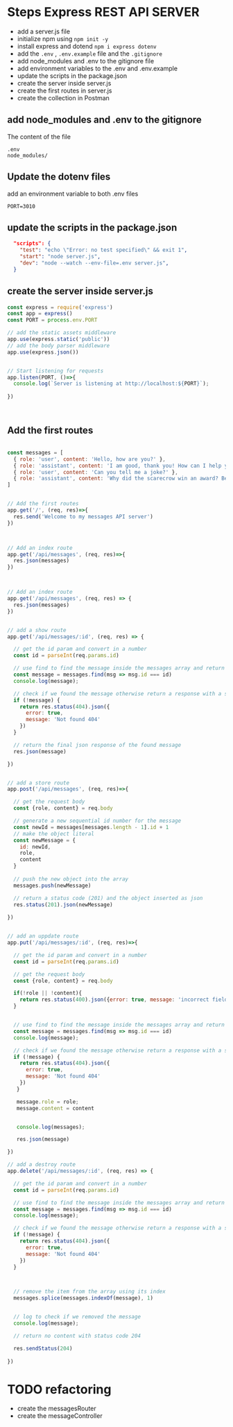 # Steps Express REST API SERVER

- add a server.js file
- initialize npm using `npm init -y`
- install express and dotend `npm i express dotenv`
- add the `.env` , `.env.example` file and the `.gitignore`
- add node_modules and .env to the gitignore file
- add environment variables to the .env and .env.example
- update the scripts in the package.json
- create the server inside server.js
- create the first routes in server.js
- create the collection in Postman

## add node_modules and .env to the gitignore

The content of the file

```
.env
node_modules/

```

## Update the dotenv files

add an environment variable to both .env files

```text
PORT=3010
```

## update the scripts in the package.json

```json
  "scripts": {
    "test": "echo \"Error: no test specified\" && exit 1",
    "start": "node server.js",
    "dev": "node --watch --env-file=.env server.js",
  }

```

## create the server inside server.js

```js
const express = require('express')
const app = express()
const PORT = process.env.PORT

// add the static assets middleware 
app.use(express.static('public'))
// add the body parser middleware
app.use(express.json())


// Start listening for requests
app.listen(PORT, ()=>{
  console.log(`Server is listening at http://localhost:${PORT}`);
  
})




```

## Add the first routes

```js

const messages = [
  { role: 'user', content: 'Hello, how are you?' },
  { role: 'assistant', content: 'I am good, thank you! How can I help you today?' },
  { role: 'user', content: 'Can you tell me a joke?' },
  { role: 'assistant', content: 'Why did the scarecrow win an award? Because he was outstanding in his field!' }
]


// Add the first routes
app.get('/', (req, res)=>{
  res.send('Welcome to my messages API server')
})



// Add an index route
app.get('/api/messages', (req, res)=>{
  res.json(messages)
})



// Add an index route
app.get('/api/messages', (req, res) => {
  res.json(messages)
})


// add a show route
app.get('/api/messages/:id', (req, res) => {

  // get the id param and convert in a number
  const id = parseInt(req.params.id)

  // use find to find the message inside the messages array and return it
  const message = messages.find(msg => msg.id === id)
  console.log(message);

  // check if we found the message otherwise return a response with a status code 404
  if (!message) {
    return res.status(404).json({
      error: true,
      message: 'Not found 404'
    })
  }

  // return the final json response of the found message
  res.json(message)

})


// add a store route
app.post('/api/messages', (req, res)=>{

  // get the request body
  const {role, content} = req.body

  // generate a new sequential id number for the message
  const newId = messages[messages.length - 1].id + 1
  // make the object literal
  const newMessage = {
    id: newId,
    role,
    content
  }
  
  // push the new object into the array
  messages.push(newMessage)

  // return a status code (201) and the object inserted as json
  res.status(201).json(newMessage)
  
})


// add an uppdate route
app.put('/api/messages/:id', (req, res)=>{

  // get the id param and convert in a number
  const id = parseInt(req.params.id)

  // get the request body
  const {role, content} = req.body

  if(!role || !content){
    return res.status(400).json({error: true, message: 'incorrect fields value'})
  }


  // use find to find the message inside the messages array and return it
  const message = messages.find(msg => msg.id === id)
  console.log(message);

  // check if we found the message otherwise return a response with a status code 404
  if (!message) {
    return res.status(404).json({
      error: true,
      message: 'Not found 404'
    })
   }

   message.role = role;
   message.content = content


   console.log(messages);

   res.json(message)

})

// add a destroy route
app.delete('/api/messages/:id', (req, res) => {

  // get the id param and convert in a number
  const id = parseInt(req.params.id)

  // use find to find the message inside the messages array and return it
  const message = messages.find(msg => msg.id === id)
  console.log(message);

  // check if we found the message otherwise return a response with a status code 404
  if (!message) {
    return res.status(404).json({
      error: true,
      message: 'Not found 404'
    })
  }



  // remove the item from the array using its index
  messages.splice(messages.indexOf(message), 1)


  // log to check if we removed the message
  console.log(message);

  // return no content with status code 204

  res.sendStatus(204)
  
})


```

# TODO refactoring

- create the messagesRouter
- create the messageController
